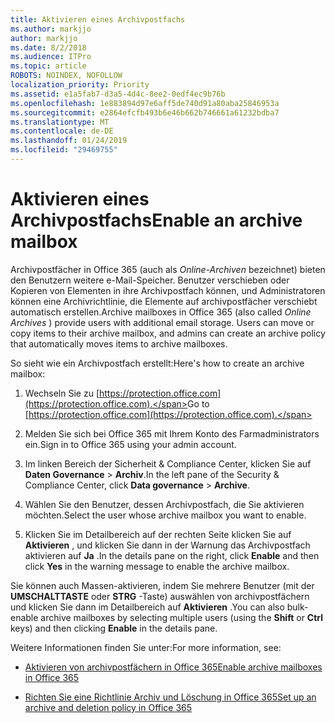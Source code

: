 ```yaml
---
title: Aktivieren eines Archivpostfachs
ms.author: markjjo
author: markjjo
ms.date: 8/2/2018
ms.audience: ITPro
ms.topic: article
ROBOTS: NOINDEX, NOFOLLOW
localization_priority: Priority
ms.assetid: e1a5fab7-d3a5-4d4c-8ee2-0edf4ec9b76b
ms.openlocfilehash: 1e883894d97e6aff5de740d91a80aba25846953a
ms.sourcegitcommit: e2864efcfb493b6e46b662b746661a61232bdba7
ms.translationtype: MT
ms.contentlocale: de-DE
ms.lasthandoff: 01/24/2019
ms.locfileid: "29469755"
---
```

# <a name="enable-an-archive-mailbox"></a><span data-ttu-id="3467a-102">Aktivieren eines Archivpostfachs</span><span class="sxs-lookup"><span data-stu-id="3467a-102">Enable an archive mailbox</span></span>

<span data-ttu-id="3467a-p101">Archivpostfächer in Office 365 (auch als *Online-Archiven* bezeichnet) bieten den Benutzern weitere e-Mail-Speicher. Benutzer verschieben oder Kopieren von Elementen in ihre Archivpostfach können, und Administratoren können eine Archivrichtlinie, die Elemente auf archivpostfächer verschiebt automatisch erstellen.</span><span class="sxs-lookup"><span data-stu-id="3467a-p101">Archive mailboxes in Office 365 (also called  *Online Archives*  ) provide users with additional email storage. Users can move or copy items to their archive mailbox, and admins can create an archive policy that automatically moves items to archive mailboxes.</span></span> 
  
<span data-ttu-id="3467a-105">So sieht wie ein Archivpostfach erstellt:</span><span class="sxs-lookup"><span data-stu-id="3467a-105">Here's how to create an archive mailbox:</span></span>
  
1. <span data-ttu-id="3467a-106">Wechseln Sie zu [https://protection.office.com](https://protection.office.com).</span><span class="sxs-lookup"><span data-stu-id="3467a-106">Go to [https://protection.office.com](https://protection.office.com).</span></span>
    
2. <span data-ttu-id="3467a-107">Melden Sie sich bei Office 365 mit Ihrem Konto des Farmadministrators ein.</span><span class="sxs-lookup"><span data-stu-id="3467a-107">Sign in to Office 365 using your admin account.</span></span>
    
3. <span data-ttu-id="3467a-108">Im linken Bereich der Sicherheit &amp; Compliance Center, klicken Sie auf **Daten Governance** \> **Archiv**.</span><span class="sxs-lookup"><span data-stu-id="3467a-108">In the left pane of the Security &amp; Compliance Center, click **Data governance** \> **Archive**.</span></span>
    
4. <span data-ttu-id="3467a-109">Wählen Sie den Benutzer, dessen Archivpostfach, die Sie aktivieren möchten.</span><span class="sxs-lookup"><span data-stu-id="3467a-109">Select the user whose archive mailbox you want to enable.</span></span>
    
5. <span data-ttu-id="3467a-110">Klicken Sie im Detailbereich auf der rechten Seite klicken Sie auf **Aktivieren** , und klicken Sie dann in der Warnung das Archivpostfach aktivieren auf **Ja** .</span><span class="sxs-lookup"><span data-stu-id="3467a-110">In the details pane on the right, click **Enable** and then click **Yes** in the warning message to enable the archive mailbox.</span></span> 
    
<span data-ttu-id="3467a-111">Sie können auch Massen-aktivieren, indem Sie mehrere Benutzer (mit der **UMSCHALTTASTE** oder **STRG** -Taste) auswählen von archivpostfächern und klicken Sie dann im Detailbereich auf **Aktivieren** .</span><span class="sxs-lookup"><span data-stu-id="3467a-111">You can also bulk-enable archive mailboxes by selecting multiple users (using the **Shift** or **Ctrl** keys) and then clicking **Enable** in the details pane.</span></span> 
  
<span data-ttu-id="3467a-112">Weitere Informationen finden Sie unter:</span><span class="sxs-lookup"><span data-stu-id="3467a-112">For more information, see:</span></span>
  
- [<span data-ttu-id="3467a-113">Aktivieren von archivpostfächern in Office 365</span><span class="sxs-lookup"><span data-stu-id="3467a-113">Enable archive mailboxes in Office 365</span></span>](https://support.office.com/article/enable-archive-mailboxes-in-the-office-365-security-compliance-center-268a109e-7843-405b-bb3d-b9393b2342ce)
    
- [<span data-ttu-id="3467a-114">Richten Sie eine Richtlinie Archiv und Löschung in Office 365</span><span class="sxs-lookup"><span data-stu-id="3467a-114">Set up an archive and deletion policy in Office 365</span></span>](https://support.office.com/article/Set-up-an-archive-and-deletion-policy-for-mailboxes-in-your-Office-365-organization-ec3587e4-7b4a-40fb-8fb8-8aa05aeae2ce)
    


